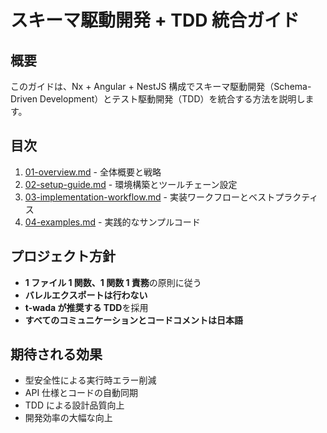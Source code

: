 # スキーマ駆動開発 + TDD 統合ガイド

## 概要

このガイドは、Nx + Angular + NestJS 構成でスキーマ駆動開発（Schema-Driven Development）とテスト駆動開発（TDD）を統合する方法を説明します。

## 目次

1. [01-overview.md](./01-overview.md) - 全体概要と戦略
2. [02-setup-guide.md](./02-setup-guide.md) - 環境構築とツールチェーン設定
3. [03-implementation-workflow.md](./03-implementation-workflow.md) - 実装ワークフローとベストプラクティス
4. [04-examples.md](./04-examples.md) - 実践的なサンプルコード

## プロジェクト方針

- **1 ファイル 1 関数、1 関数 1 責務**の原則に従う
- **バレルエクスポートは行わない**
- **t-wada が推奨する TDD**を採用
- **すべてのコミュニケーションとコードコメントは日本語**

## 期待される効果

- 型安全性による実行時エラー削減
- API 仕様とコードの自動同期
- TDD による設計品質向上
- 開発効率の大幅な向上
